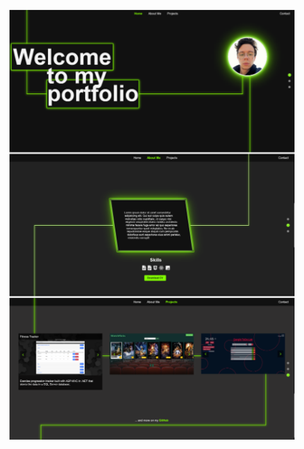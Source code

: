 ![portfolio1](images/portfolio1.png)
![portfolio2](images/portfolio2.png)
![portfolio3](images/portfolio3.png)